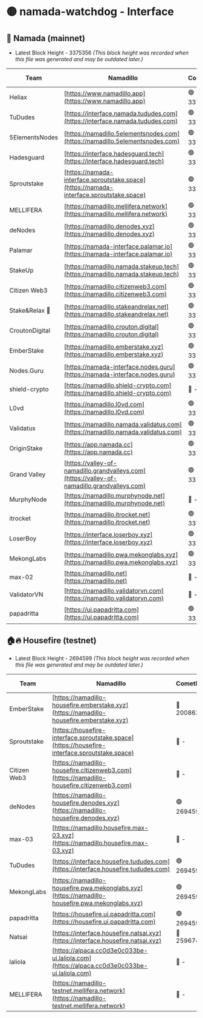 # 🟡 namada-watchdog - Interface

## 🚀 Namada (mainnet)
- Latest Block Height - 3375356 *(This block height was recorded when this file was generated and may be outdated later.)*

| Team | Namadillo | CometBFT | Indexer | MASP Indexer |
|-|-|-|-|-|
| Heliax | [https://www.namadillo.app](https://www.namadillo.app) | 🟢 3375334 | 🟢 3375334 | 🟢 3375334 |
| TuDudes | [https://interface.namada.tududes.com](https://interface.namada.tududes.com) | 🟢 3375334 | 🟢 3375334 | 🟢 3375334 |
| 5ElementsNodes | [https://namadillo.5elementsnodes.com](https://namadillo.5elementsnodes.com) | 🟢 3375334 | 🟢 3375334 | 🟢 3375334 |
| Hadesguard | [https://interface.hadesguard.tech](https://interface.hadesguard.tech) | 🟢 3375335 | 🟢 3375335 | 🟢 3375335 |
| Sproutstake | [https://namada-interface.sproutstake.space](https://namada-interface.sproutstake.space) | 🟢 3375335 | 🟢 3375335 | 🟢 3375335 |
| MELLIFERA | [https://namadillo.mellifera.network](https://namadillo.mellifera.network) | 🟢 3375336 | 🟢 3375336 | 🟢 3375336 |
| deNodes | [https://namadillo.denodes.xyz](https://namadillo.denodes.xyz) | 🟢 3375337 | 🟢 3375337 | 🟢 3375337 |
| Palamar | [https://namada-interface.palamar.io](https://namada-interface.palamar.io) | 🟢 3375337 | 🟢 3375337 | 🟢 3375337 |
| StakeUp | [https://namadillo.namada.stakeup.tech](https://namadillo.namada.stakeup.tech) | 🟢 3375338 | 🟢 3375338 | 🟢 3375338 |
| Citizen Web3 | [https://namadillo.citizenweb3.com](https://namadillo.citizenweb3.com) | 🟢 3375339 | 🟢 3375338 | 🟢 3375339 |
| Stake&Relax 🦥 | [https://namadillo.stakeandrelax.net](https://namadillo.stakeandrelax.net) | 🟢 3375339 | 🟢 3375339 | 🟢 3375339 |
| CroutonDigital | [https://namadillo.crouton.digital](https://namadillo.crouton.digital) | 🟢 3375340 | 🟢 3375340 | 🟢 3375340 |
| EmberStake | [https://namadillo.emberstake.xyz](https://namadillo.emberstake.xyz) | 🟢 3375340 | 🟢 3375340 | 🟢 3375340 |
| Nodes.Guru | [https://namada-interface.nodes.guru](https://namada-interface.nodes.guru) | 🟢 3375341 | 🟢 3375340 | 🟢 3375340 |
| shield-crypto | [https://namadillo.shield-crypto.com](https://namadillo.shield-crypto.com) | 🔴 - | 🔴 - | 🔴 - |
| L0vd | [https://namadillo.l0vd.com](https://namadillo.l0vd.com) | 🟢 3375346 | 🟢 3375346 | 🟢 3375347 |
| Validatus | [https://namadillo.namada.validatus.com](https://namadillo.namada.validatus.com) | 🟢 3375347 | 🟢 3375347 | 🟢 3375347 |
| OriginStake | [https://app.namada.cc](https://app.namada.cc) | 🟢 3375348 | 🟢 3375348 | 🟢 3375347 |
| Grand Valley | [https://valley-of-namadillo.grandvalleys.com](https://valley-of-namadillo.grandvalleys.com) | 🟢 3375348 | 🟢 3375347 | 🟢 3375348 |
| MurphyNode | [https://namadillo.murphynode.net](https://namadillo.murphynode.net) | 🔴 - | 🔴 - | 🔴 - |
| itrocket | [https://namadillo.itrocket.net](https://namadillo.itrocket.net) | 🟢 3375350 | 🟢 3375350 | 🟢 3375350 |
| LoserBoy | [https://interface.loserboy.xyz](https://interface.loserboy.xyz) | 🟢 3375351 | 🟢 3375350 | 🟢 3375350 |
| MekongLabs | [https://namadillo.pwa.mekonglabs.xyz](https://namadillo.pwa.mekonglabs.xyz) | 🟢 3375351 | 🟢 3375351 | 🟢 3375351 |
| max-02 | [https://namadillo.net](https://namadillo.net) | 🔴 - | 🔴 - | 🔴 - |
| ValidatorVN | [https://namadillo.validatorvn.com](https://namadillo.validatorvn.com) | 🔴 - | 🔴 - | 🔴 - |
| papadritta | [https://ui.papadritta.com](https://ui.papadritta.com) | 🟢 3375356 | 🟢 3375356 | 🔴 - |

## 🏠🔥 Housefire (testnet)
- Latest Block Height - 2694599 *(This block height was recorded when this file was generated and may be outdated later.)*

| Team | Namadillo | CometBFT | Indexer | MASP Indexer |
|-|-|-|-|-|
| EmberStake | [https://namadillo-housefire.emberstake.xyz](https://namadillo-housefire.emberstake.xyz) | 🔴 2008636 | 🔴 - | 🔴 - |
| Sproutstake | [https://housefire-interface.sproutstake.space](https://housefire-interface.sproutstake.space) | 🔴 - | 🔴 - | 🔴 - |
| Citizen Web3 | [https://namadillo-housefire.citizenweb3.com](https://namadillo-housefire.citizenweb3.com) | 🔴 - | 🔴 - | 🔴 - |
| deNodes | [https://namadillo-housefire.denodes.xyz](https://namadillo-housefire.denodes.xyz) | 🟢 2694590 | 🟢 2694590 | 🟢 2694590 |
| max-03 | [https://namadillo.housefire.max-03.xyz](https://namadillo.housefire.max-03.xyz) | 🔴 - | 🔴 - | 🔴 - |
| TuDudes | [https://interface.housefire.tududes.com](https://interface.housefire.tududes.com) | 🟢 2694598 | 🟢 2694598 | 🟢 2694598 |
| MekongLabs | [https://namadillo-housefire.pwa.mekonglabs.xyz](https://namadillo-housefire.pwa.mekonglabs.xyz) | 🟢 2694598 | 🟢 2694598 | 🟢 2694598 |
| papadritta | [https://housefire.ui.papadritta.com](https://housefire.ui.papadritta.com) | 🟢 2694599 | 🟢 2694599 | 🟢 2694599 |
| Natsai | [https://interface.housefire.natsai.xyz](https://interface.housefire.natsai.xyz) | 🔴 2596741 | 🔴 2596741 | 🔴 2596741 |
| laliola | [https://alpaca.cc0d3e0c033be-ui.laliola.com](https://alpaca.cc0d3e0c033be-ui.laliola.com) | 🔴 - | 🔴 - | 🔴 - |
| MELLIFERA | [https://namadillo-testnet.mellifera.network](https://namadillo-testnet.mellifera.network) | 🔴 - | 🟢 2694602 | 🔴 2607259 |


